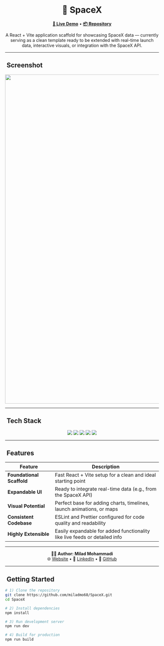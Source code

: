 <h1 align="center">🚀 SpaceX</h1>

<p align="center">
  <a href="https://miladmo68.github.io/SpaceX/"><b>🔗 Live Demo</b></a> •
  <a href="https://github.com/miladmo68/SpaceX"><b>📦 Repository</b></a>
</p>

<p align="center">
  A React + Vite application scaffold for showcasing SpaceX data — currently serving as a clean template ready to be extended with real-time launch data, interactive visuals, or integration with the SpaceX API.
</p>

---

## ​ Screenshot

<p align="center">
<img alt="SpaceX" 
     src="https://github.com/user-attachments/assets/2f33a403-fd18-44ea-b5a0-4599c957b29a" 
     width="1920" height="1080" loading="lazy" />

  </p>

---

## ​ Tech Stack

<p align="center">
  <img src="https://img.shields.io/badge/React-18-blue?style=for-the-badge&logo=react&logoColor=white" />
  <img src="https://img.shields.io/badge/Vite-latest-orange?style=for-the-badge&logo=vite&logoColor=white" />
  <img src="https://img.shields.io/badge/JavaScript-ES6-yellow?style=for-the-badge&logo=javascript&logoColor=black" />
  <img src="https://img.shields.io/badge/ESLint-configured-4B32C3?style=for-the-badge&logo=eslint&logoColor=white" />
  <img src="https://img.shields.io/badge/Prettier-setup-F7B93E?style=for-the-badge&logo=prettier&logoColor=black" />
</p>

---

## ​ Features

| Feature                         | Description                                                                 |
|---------------------------------|-----------------------------------------------------------------------------|
| **Foundational Scaffold**       | Fast React + Vite setup for a clean and ideal starting point               |
| **Expandable UI**               | Ready to integrate real-time data (e.g., from the SpaceX API)              |
| **Visual Potential**            | Perfect base for adding charts, timelines, launch animations, or maps      |
| **Consistent Codebase**         | ESLint and Prettier configured for code quality and readability            |
| **Highly Extensible**           | Easily expandable for added functionality like live feeds or detailed info |

---

<p align="center">
  <b>👨‍💻 Author: Milad Mohammadi</b><br>
  🌐 <a href="https://miladweb.com">Website</a> • 💼 <a href="https://linkedin.com/in/miladmo68">LinkedIn</a> • 🐙 <a href="https://github.com/miladmo68">GitHub</a>
</p>

---

## ​ Getting Started

```bash
# 1) Clone the repository
git clone https://github.com/miladmo68/SpaceX.git
cd SpaceX

# 2) Install dependencies
npm install

# 3) Run development server
npm run dev

# 4) Build for production
npm run build
